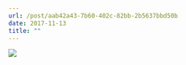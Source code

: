 ```yaml
---
url: /post/aab42a43-7b60-402c-82bb-2b5637bbd50b
date: 2017-11-13
title: ""
---
```


<img class="img-fluid" img src="/817101e658.jpg" />